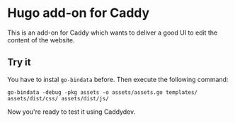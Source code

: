 # Hugo add-on for Caddy

This is an add-on for Caddy which wants to deliver a good UI to edit the content of the website.

## Try it

You have to instal ```go-bindata``` before. Then execute the following command:

```
go-bindata -debug -pkg assets -o assets/assets.go templates/ assets/dist/css/ assets/dist/js/
```

Now you're ready to test it using Caddydev.
